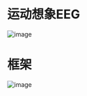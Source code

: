 # 运动想象EEG
![image](https://github.com/66xiu/emotion-recogniton-repo/assets/109055774/94a4599b-79ee-423c-88a3-d5e3fc1faba8)

# 框架

![image](https://github.com/66xiu/emotion-recogniton-repo/assets/109055774/dae17626-0dda-4234-bf4d-3afde363ab29)


